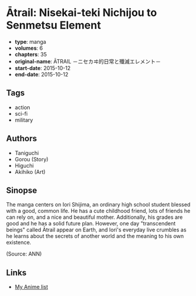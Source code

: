 # Ātrail: Nisekai-teki Nichijou to Senmetsu Element

-   **type**: manga
-   **volumes**: 6
-   **chapters**: 35
-   **original-name**: ĀTRAIL －ニセカヰ的日常と殲滅エレメント－
-   **start-date**: 2015-10-12
-   **end-date**: 2015-10-12

## Tags

-   action
-   sci-fi
-   military

## Authors

-   Taniguchi
-   Gorou (Story)
-   Higuchi
-   Akihiko (Art)

## Sinopse

The manga centers on Iori Shijima, an ordinary high school student blessed with a good, common life. He has a cute childhood friend, lots of friends he can rely on, and a nice and beautiful mother. Additionally, his grades are good and he has a solid future plan. However, one day "transcendent beings" called Ātrail appear on Earth, and Iori's everyday live crumbles as he learns about the secrets of another world and the meaning to his own existence.

(Source: ANN)

## Links

-   [My Anime list](https://myanimelist.net/manga/93224/%C4%80trail__Nisekai-teki_Nichijou_to_Senmetsu_Element)
